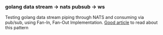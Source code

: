 ### golang data stream -> nats pubsub -> ws 
Testing golang data stream piping through NATS and consuming via pub/sub, using Fan-In, Fan-Out Implementation. 
[Good article](https://betterprogramming.pub/cloud-native-patterns-illustrated-fan-in-and-fan-out-daf77455703c) to read about this pattern 
